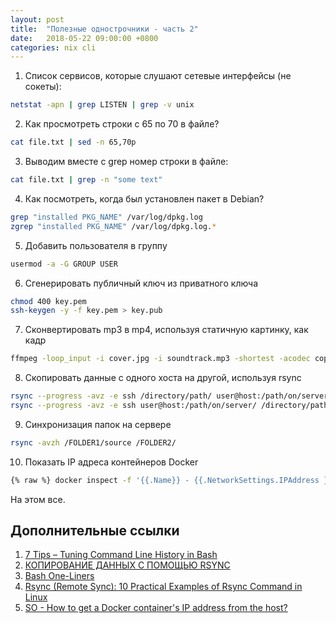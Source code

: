 ```yaml
---
layout: post
title:  "Полезные однострочники - часть 2"
date:   2018-05-22 09:00:00 +0800
categories: nix cli
---
```


1. Список сервисов, которые слушают сетевые интерфейсы (не сокеты):
```sh
netstat -apn | grep LISTEN | grep -v unix
```
2. Как просмотреть строки с 65 по 70 в файле?
```sh
cat file.txt | sed -n 65,70p
```
3. Выводим вместе с grep номер строки в файле:
```sh
cat file.txt | grep -n "some text"
```
4. Как посмотреть, когда был установлен пакет в Debian?
```sh
grep "installed PKG_NAME" /var/log/dpkg.log
zgrep "installed PKG_NAME" /var/log/dpkg.log.*
```
5. Добавить пользователя в группу
```sh
usermod -a -G GROUP USER
```
6. Сгенерировать публичный ключ из приватного ключа
```sh
chmod 400 key.pem
ssh-keygen -y -f key.pem > key.pub
```
7. Сконвертировать mp3 в mp4, используя статичную картинку, как кадр
```sh
ffmpeg -loop_input -i cover.jpg -i soundtrack.mp3 -shortest -acodec copy output_video.mp4
```
8. Скопировать данные с одного хоста на другой, используя rsync
```sh
rsync --progress -avz -e ssh /directory/path/ user@host:/path/on/server/
rsync --progress -avz -e ssh user@host:/path/on/server/ /directory/path/
```
9. Синхронизация папок на сервере
```sh
rsync -avzh /FOLDER1/source /FOLDER2/
```
10. Показать IP адреса контейнеров Docker
```sh
{% raw %} docker inspect -f '{{.Name}} - {{.NetworkSettings.IPAddress }}' $(docker ps -aq){% endraw %}
```

На этом все.

## Дополнительные ссылки

1. [7 Tips – Tuning Command Line History in Bash](https://www.shellhacks.com/tune-command-line-history-bash)
2. [КОПИРОВАНИЕ ДАННЫХ С ПОМОЩЬЮ RSYNC](https://www.baf.ru/2008/02/13/kopirovanie-dannyh-s-pomoshhju-rsync)
3. [Bash One-Liners](http://www.bashoneliners.com)
4. [Rsync (Remote Sync): 10 Practical Examples of Rsync Command in Linux](https://www.tecmint.com/rsync-local-remote-file-synchronization-commands)
5. [SO - How to get a Docker container's IP address from the host?](https://stackoverflow.com/questions/17157721/how-to-get-a-docker-containers-ip-address-from-the-host)
